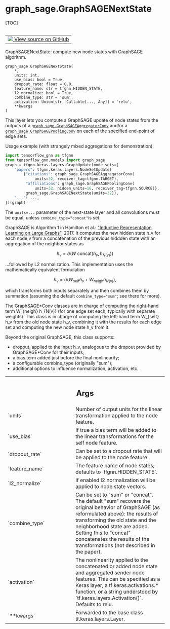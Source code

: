# graph_sage.GraphSAGENextState

[TOC]

<!-- Insert buttons and diff -->

<table class="tfo-notebook-buttons tfo-api nocontent" align="left">
<td>
  <a target="_blank" href="https://github.com/tensorflow/gnn/tree/master/tensorflow_gnn/models/graph_sage/layers.py#L574-L725">
    <img src="https://www.tensorflow.org/images/GitHub-Mark-32px.png" />
    View source on GitHub
  </a>
</td>
</table>

GraphSAGENextState: compute new node states with GraphSAGE algorithm.

<pre class="devsite-click-to-copy prettyprint lang-py tfo-signature-link">
<code>graph_sage.GraphSAGENextState(
    *,
    units: int,
    use_bias: bool = True,
    dropout_rate: float = 0.0,
    feature_name: str = tfgnn.HIDDEN_STATE,
    l2_normalize: bool = True,
    combine_type: str = &#x27;sum&#x27;,
    activation: Union[str, Callable[..., Any]] = &#x27;relu&#x27;,
    **kwargs
)
</code></pre>

<!-- Placeholder for "Used in" -->

This layer lets you compute a GraphSAGE update of node states from the outputs
of a
<a href="../graph_sage/GraphSAGEAggregatorConv.md"><code>graph_sage.GraphSAGEAggregatorConv</code></a>
and/or a
<a href="../graph_sage/GraphSAGEPoolingConv.md"><code>graph_sage.GraphSAGEPoolingConv</code></a>
on each of the specified end-point of edge sets.

Usage example (with strangely mixed aggregations for demonstration):

```python
import tensorflow_gnn as tfgnn
from tensorflow_gnn.models import graph_sage
graph = tfgnn.keras.layers.GraphUpdate(node_sets={
    "papers": tfgnn.keras.layers.NodeSetUpdate(
        {"citations": graph_sage.GraphSAGEAggregatorConv(
             units=32, receiver_tag=tfgnn.TARGET),
         "affiliations": graph_sage.GraphSAGEPoolingConv(
             units=32, hidden_units=16, receiver_tag=tfgnn.SOURCE)},
         graph_sage.GraphSAGENextState(units=32)),
    "...": ...,
})(graph)
```

The `units=...` parameter of the next-state layer and all convolutions must be
equal, unless `combine_type="concat"`is set.

GraphSAGE is Algorithm 1 in Hamilton et al.:
["Inductive Representation Learning on Large Graphs"](https://arxiv.org/abs/1706.02216),
2017. It computes the new hidden state h_v for each node v from a concatenation
of the previous hiddden state with an aggregation of the neighbor states as

$$h_v = \sigma(W \text{ concat}(h_v, h_{N(v)}))$$

...followed by L2 normalization. This implementation uses the mathematically
equivalent formulation

$$h_v = \sigma(W_{\text{self}} h_v + W_{\text{neigh}} h_{N(v)}),$$

which transforms both inputs separately and then combines them by summation
(assuming the default `combine_type="sum"`; see there for more).

The GraphSAGE*Conv classes are in charge of computing the right-hand term
W_{neigh} h_{N(v)} (for one edge set each, typically with separate weights).
This class is in charge of computing the left-hand term W_{self} h_v from the
old node state h_v, combining it with the results for each edge set and
computing the new node state h_v from it.

Beyond the original GraphSAGE, this class supports:

*   dropout, applied to the input h_v, analogous to the dropout provided by
    GraphSAGE*Conv for their inputs;
*   a bias term added just before the final nonlinearity;
*   a configurable combine_type (originally "sum");
*   additional options to influence normalization, activation, etc.

<!-- Tabular view -->
 <table class="responsive fixed orange">
<colgroup><col width="214px"><col></colgroup>
<tr><th colspan="2"><h2 class="add-link">Args</h2></th></tr>

<tr>
<td>
`units`
</td>
<td>
Number of output units for the linear transformation applied to the
node feature.
</td>
</tr><tr>
<td>
`use_bias`
</td>
<td>
If true a bias term will be added to the linear transformations
for the self node feature.
</td>
</tr><tr>
<td>
`dropout_rate`
</td>
<td>
Can be set to a dropout rate that will be applied to the
node feature.
</td>
</tr><tr>
<td>
`feature_name`
</td>
<td>
The feature name of node states; defaults to
`tfgnn.HIDDEN_STATE`.
</td>
</tr><tr>
<td>
`l2_normalize`
</td>
<td>
If enabled l2 normalization will be applied to node state
vectors.
</td>
</tr><tr>
<td>
`combine_type`
</td>
<td>
Can be set to "sum" or "concat". The default "sum" recovers
the original behavior of GraphSAGE (as reformulated above): the results
of transforming the old state and the neighborhood state are added.
Setting this to "concat" concatenates the results of the transformations
(not described in the paper).
</td>
</tr><tr>
<td>
`activation`
</td>
<td>
The nonlinearity applied to the concatenated or added node
state and aggregated sender node features. This can be specified as a
Keras layer, a tf.keras.activations.* function, or a string understood
by `tf.keras.layers.Activation()`. Defaults to relu.
</td>
</tr><tr>
<td>
`**kwargs`
</td>
<td>
Forwarded to the base class tf.keras.layers.Layer.
</td>
</tr>
</table>
